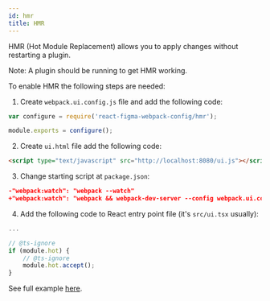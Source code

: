 ```yaml
---
id: hmr
title: HMR
---
```


HMR (Hot Module Replacement) allows you to apply changes without restarting a plugin.

Note: A plugin should be running to get HMR working.

To enable HMR the following steps are needed:

1. Create `webpack.ui.config.js` file and add the following code:

```js
var configure = require('react-figma-webpack-config/hmr');

module.exports = configure();
```

2. Create `ui.html` file add the following code:

```html
<script type="text/javascript" src="http://localhost:8080/ui.js"></script>
```

3. Change starting script at `package.json`:

```json
-"webpack:watch": "webpack --watch"
+"webpack:watch": "webpack && webpack-dev-server --config webpack.ui.config.js"
```

4. Add the following code to React entry point file (it's `src/ui.tsx` usually):

```js
...

// @ts-ignore
if (module.hot) {
    // @ts-ignore
    module.hot.accept();
}
```

See full example [here](https://github.com/react-figma/react-figma/tree/master/examples/basic-hmr).


